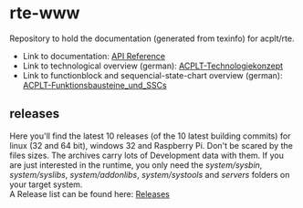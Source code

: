 # rte-www
Repository to hold the documentation (generated from texinfo) for acplt/rte.
* Link to documentation: [API Reference](http://acplt.github.io/rte-www/doc/current/)
* Link to technological overview (german): [ACPLT-Technologiekonzept](https://github.com/acplt/rte-www/blob/gh-pages/doc/overview/ACPLT-Technologiekonzept.pdf)  
* Link to functionblock and sequencial-state-chart overview (german): [ACPLT-Funktionsbausteine_und_SSCs](https://github.com/acplt/rte-www/blob/gh-pages/doc/overview/Funktionsbausteine_und_SSCs.pdf)

## releases
Here you'll find the latest 10 releases (of the 10 latest building commits) for linux (32 and 64 bit), windows 32 and Raspberry Pi.
Don't be scared by the files sizes. The archives carry lots of Development data with them. If you are just interested in the runtime, you only need the *system/sysbin*, *system/syslibs*, *system/addonlibs*, *system/systools* and *servers* folders on your target system.  
A Release list can be found here: [Releases](http://acplt.github.io/rte-www/releases/)
